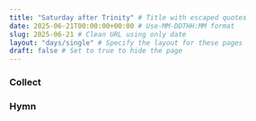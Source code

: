 ```yaml
---
title: "Saturday after Trinity" # Title with escaped quotes
date: 2025-06-21T00:00:00+00:00 # Use-MM-DDTHH:MM format
slug: 2025-06-21 # Clean URL using only date
layout: "days/single" # Specify the layout for these pages
draft: false # Set to true to hide the page
---
```


### Collect


### Hymn